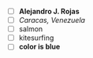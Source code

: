  - [ ] **Alejandro J. Rojas**
 - [ ] *Caracas, Venezuela*
 - [ ] salmon
 - [ ] kitesurfing
 - [ ] **color is blue**
